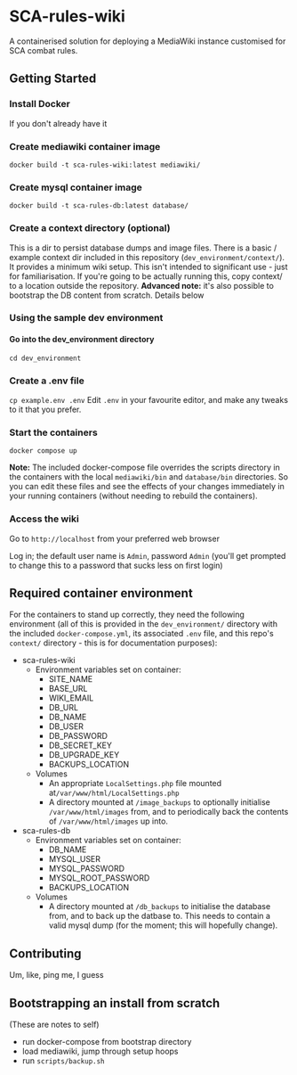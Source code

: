 # SCA-rules-wiki
A containerised solution for deploying a MediaWiki instance customised for SCA combat rules.

## Getting Started
### Install Docker
If you don't already have it

### Create mediawiki container image
```docker build -t sca-rules-wiki:latest mediawiki/```

### Create mysql container image
```docker build -t sca-rules-db:latest database/```

### Create a context directory (optional)
This is a dir to persist database dumps and image files.
There is a basic / example context dir included in this repository (```dev_environment/context/```). It provides a minimum wiki setup.
This isn't intended to significant use - just for familiarisation. 
If you're going to be actually running this, copy context/ to a location outside the repository. 
**Advanced note:** it's also possible to bootstrap the DB content from scratch. Details below

### Using the sample dev environment

#### Go into the dev_environment directory
`cd dev_environment`

### Create a .env file
```cp example.env .env```
Edit ```.env``` in your favourite editor, and make any tweaks to it that you prefer. 

### Start the containers
```docker compose up```

**Note:** The included docker-compose file overrides the scripts directory in the containers with the local `mediawiki/bin` and `database/bin` directories. So you can edit these files and see the effects of your changes immediately in your running containers (without needing to rebuild the containers).

### Access the wiki
Go to ```http://localhost``` from your preferred web browser

Log in; the default user name is ```Admin```, password ```Admin``` (you'll get prompted to change this to a password that sucks less on first login)

## Required container environment
For the containers to stand up correctly, they need the following environment (all of this is provided in the `dev_environment/` directory with the included `docker-compose.yml`, its associated `.env` file, and this repo's `context/` directory - this is for documentation purposes):
- sca-rules-wiki
  - Environment variables set on container:
      - SITE_NAME
      - BASE_URL
      - WIKI_EMAIL
      - DB_URL
      - DB_NAME
      - DB_USER
      - DB_PASSWORD
      - DB_SECRET_KEY
      - DB_UPGRADE_KEY
      - BACKUPS_LOCATION
  - Volumes
    - An appropriate `LocalSettings.php` file mounted at`/var/www/html/LocalSettings.php `
    - A directory mounted at `/image_backups` to optionally initialise `/var/www/html/images` from, and to periodically back the contents of `/var/www/html/images` up into.
- sca-rules-db
  - Environment variables set on container:
      - DB_NAME
      - MYSQL_USER
      - MYSQL_PASSWORD
      - MYSQL_ROOT_PASSWORD
      - BACKUPS_LOCATION
  - Volumes
    - A directory mounted at `/db_backups` to initialise the database from, and to back up the datbase to. This needs to contain a valid mysql dump (for the moment; this will hopefully change).

## Contributing
Um, like, ping me, I guess

## Bootstrapping an install from scratch
(These are notes to self)
- run docker-compose from bootstrap directory
- load mediawiki, jump through setup hoops
- run ```scripts/backup.sh```